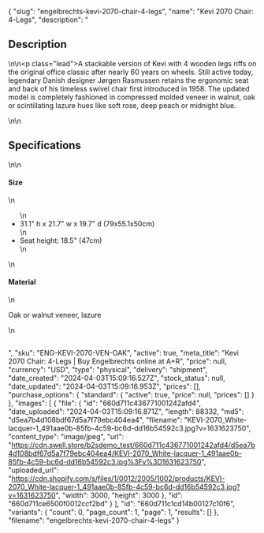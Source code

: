 {
  "slug": "engelbrechts-kevi-2070-chair-4-legs",
  "name": "Kevi 2070 Chair: 4-Legs",
  "description": "<h2>Description</h2>\n<!-- split -->\n<p class=\"lead\">A stackable version of Kevi with 4 wooden legs riffs on the original office classic after nearly 60 years on wheels. Still active today, legendary Danish designer Jørgen Rasmussen retains the ergonomic seat and back of his timeless swivel chair first introduced in 1958. The updated model is completely fashioned in compressed molded veneer in walnut, oak or scintillating lazure hues like soft rose, deep peach or midnight blue.  </p>\n<!-- split -->\n<h2>Specifications</h2>\n<!-- split -->\n<h4>Size</h4>\n<ul>\n<li>31.1\" h x 21.7\" w x 19.7\" d (79x55.1x50cm)</li>\n<li>Seat height: 18.5\" (47cm)</li>\n</ul>\n<h4>Material</h4>\n<p>Oak or walnut veneer, lazure</p>\n<h2></h2>",
  "sku": "ENG-KEVI-2070-VEN-OAK",
  "active": true,
  "meta_title": "Kevi 2070 Chair: 4-Legs | Buy Engelbrechts online at A+R",
  "price": null,
  "currency": "USD",
  "type": "physical",
  "delivery": "shipment",
  "date_created": "2024-04-03T15:09:16.527Z",
  "stock_status": null,
  "date_updated": "2024-04-03T15:09:16.953Z",
  "prices": [],
  "purchase_options": {
    "standard": {
      "active": true,
      "price": null,
      "prices": []
    }
  },
  "images": [
    {
      "file": {
        "id": "660d711c436771001242afd4",
        "date_uploaded": "2024-04-03T15:09:16.871Z",
        "length": 88332,
        "md5": "d5ea7b4d108bdf67d5a7f79ebc404ea4",
        "filename": "KEVI-2070_White-lacquer-1_491aae0b-85fb-4c59-bc6d-dd16b54592c3.jpg?v=1631623750",
        "content_type": "image/jpeg",
        "url": "https://cdn.swell.store/b2sdemo_test/660d711c436771001242afd4/d5ea7b4d108bdf67d5a7f79ebc404ea4/KEVI-2070_White-lacquer-1_491aae0b-85fb-4c59-bc6d-dd16b54592c3.jpg%3Fv%3D1631623750",
        "uploaded_url": "https://cdn.shopify.com/s/files/1/0012/2005/1002/products/KEVI-2070_White-lacquer-1_491aae0b-85fb-4c59-bc6d-dd16b54592c3.jpg?v=1631623750",
        "width": 3000,
        "height": 3000
      },
      "id": "660d711ce6500f0012ccf2bd"
    }
  ],
  "id": "660d711c1cd14b00127c10f6",
  "variants": {
    "count": 0,
    "page_count": 1,
    "page": 1,
    "results": []
  },
  "filename": "engelbrechts-kevi-2070-chair-4-legs"
}
